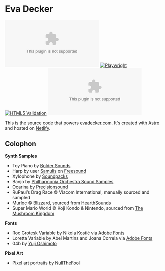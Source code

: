 # Eva Decker

![Vercel](https://vercelbadge.vercel.app/api/evadecker/evadecker.com) [![Playwright](https://github.com/evadecker/evadecker.com/actions/workflows/playwright.yml/badge.svg)](https://github.com/evadecker/evadecker.com/actions/workflows/playwright.yml) [![HTML5 Validation](https://github.com/evadecker/evadecker.com/actions/workflows/w3c.yml/badge.svg)](https://github.com/evadecker/evadecker.com/actions/workflows/w3c.yml) ![GitHub](https://img.shields.io/github/license/evadecker/evadecker.com)

This is the source code that powers [evadecker.com](https://evadecker.com). It's created with [Astro](https://astro.build/) and hosted on [Netlify](https://www.netlify.com/).

## Colophon

**Synth Samples**

- Toy Piano by [Bolder Sounds](https://www.boldersounds.com/index.php?main_page=product_music_info&products_id=71)
- Harp by user [Samulis](https://freesound.org/people/Samulis/) on [Freesound](https://freesound.org/people/Samulis/packs/21029/)
- Xylophone by [Soundpacks](https://soundpacks.com/free-sound-packs/xylophone-samples-pack/)
- Banjo by [Philharmonia Orchestra Sound Samples](https://www.philharmonia.co.uk/explore/sound_samples/banjo)
- Ocarina by [Precisionsound](https://store.precisionsound.net/shop/peruvian-ocarina/)
- RuPaul’s Drag Race © Viacom International, manually sourced and sampled
- Murloc © Blizzard, sourced from [HearthSounds](https://maxtimkovich.com/hearthsounds?q=murloc)
- Super Mario World © Koji Kondo & Nintendo, sourced from [The Mushroom Kingdom](https://themushroomkingdom.net/media/smw/wav)

**Fonts**

- Roc Grotesk Variable by Nikola Kostić via [Adobe Fonts](https://fonts.adobe.com/fonts/roc-grotesk-variable)
- Loretta Variable by Abel Martins and Joana Correia via [Adobe Fonts](https://fonts.adobe.com/fonts/loretta-variable)
- 04b by [Yuji Oshimoto](http://www.04.jp.org/)

**Pixel Art**

- Pixel art portraits by [NullTheFool](https://mastodon.gamedev.place/@NullTheFool)
